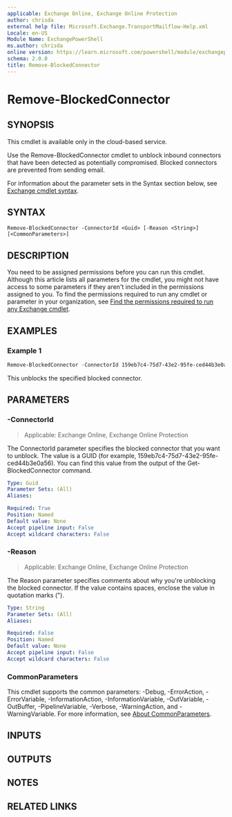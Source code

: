 ```yaml
---
applicable: Exchange Online, Exchange Online Protection
author: chrisda
external help file: Microsoft.Exchange.TransportMailflow-Help.xml
Locale: en-US
Module Name: ExchangePowerShell
ms.author: chrisda
online version: https://learn.microsoft.com/powershell/module/exchangepowershell/remove-blockedconnector
schema: 2.0.0
title: Remove-BlockedConnector
---
```


# Remove-BlockedConnector

## SYNOPSIS
This cmdlet is available only in the cloud-based service.

Use the Remove-BlockedConnector cmdlet to unblock inbound connectors that have been detected as potentially compromised. Blocked connectors are prevented from sending email.

For information about the parameter sets in the Syntax section below, see [Exchange cmdlet syntax](https://learn.microsoft.com/powershell/exchange/exchange-cmdlet-syntax).

## SYNTAX

```
Remove-BlockedConnector -ConnectorId <Guid> [-Reason <String>] [<CommonParameters>]
```

## DESCRIPTION
You need to be assigned permissions before you can run this cmdlet. Although this article lists all parameters for the cmdlet, you might not have access to some parameters if they aren't included in the permissions assigned to you. To find the permissions required to run any cmdlet or parameter in your organization, see [Find the permissions required to run any Exchange cmdlet](https://learn.microsoft.com/powershell/exchange/find-exchange-cmdlet-permissions).

## EXAMPLES

### Example 1
```powershell
Remove-BlockedConnector -ConnectorId 159eb7c4-75d7-43e2-95fe-ced44b3e0a56
```

This unblocks the specified blocked connector.

## PARAMETERS

### -ConnectorId

> Applicable: Exchange Online, Exchange Online Protection

The ConnectorId parameter specifies the blocked connector that you want to unblock. The value is a GUID (for example, 159eb7c4-75d7-43e2-95fe-ced44b3e0a56). You can find this value from the output of the Get-BlockedConnector command.

```yaml
Type: Guid
Parameter Sets: (All)
Aliases:

Required: True
Position: Named
Default value: None
Accept pipeline input: False
Accept wildcard characters: False
```

### -Reason

> Applicable: Exchange Online, Exchange Online Protection

The Reason parameter specifies comments about why you're unblocking the blocked connector. If the value contains spaces, enclose the value in quotation marks (").

```yaml
Type: String
Parameter Sets: (All)
Aliases:

Required: False
Position: Named
Default value: None
Accept pipeline input: False
Accept wildcard characters: False
```

### CommonParameters
This cmdlet supports the common parameters: -Debug, -ErrorAction, -ErrorVariable, -InformationAction, -InformationVariable, -OutVariable, -OutBuffer, -PipelineVariable, -Verbose, -WarningAction, and -WarningVariable. For more information, see [About CommonParameters](https://learn.microsoft.com/powershell/module/microsoft.powershell.core/about/about_commonparameters).

## INPUTS

## OUTPUTS

## NOTES

## RELATED LINKS
